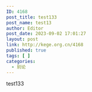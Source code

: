 ```yaml
---
ID: 4168
post_title: test133
post_name: test13
author: Editor
post_date: 2023-09-02 17:01:27
layout: post
link: http://kege.org.cn/4168
published: true
tags: [ ]
categories:
  - 别论
---
```

test133